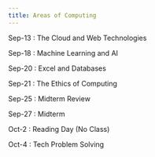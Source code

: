 ```yaml
---
title: Areas of Computing
---
```


Sep-13
: The Cloud and Web Technologies

Sep-18
: Machine Learning and AI

Sep-20
: Excel and Databases

Sep-21
: The Ethics of Computing

Sep-25
: Midterm Review

Sep-27
: Midterm

Oct-2
: Reading Day (No Class)

Oct-4
: Tech Problem Solving

